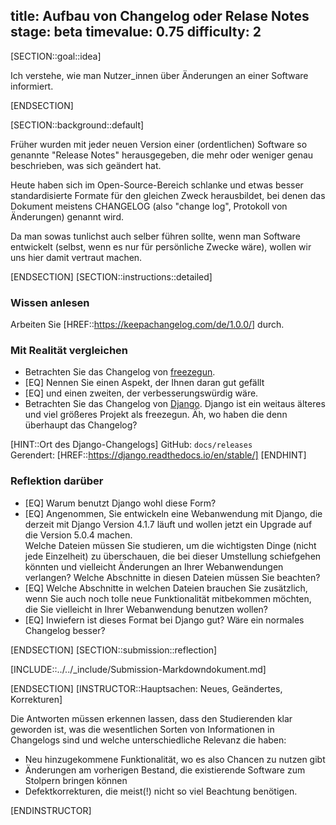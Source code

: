 title: Aufbau von Changelog oder Relase Notes
stage: beta
timevalue: 0.75
difficulty: 2
---

[SECTION::goal::idea]

Ich verstehe, wie man Nutzer_innen über Änderungen an einer Software informiert.

[ENDSECTION]

[SECTION::background::default]

Früher wurden mit jeder neuen Version einer (ordentlichen) Software so genannte
"Release Notes" herausgegeben, die mehr oder weniger genau beschrieben, was sich geändert hat.

Heute haben sich im Open-Source-Bereich schlanke und etwas besser standardisierte Formate
für den gleichen Zweck herausbildet, bei denen das Dokument meistens
CHANGELOG (also "change log", Protokoll von Änderungen) genannt wird.

Da man sowas tunlichst auch selber führen sollte, wenn man Software entwickelt
(selbst, wenn es nur für persönliche Zwecke wäre), wollen wir uns hier
damit vertraut machen.

[ENDSECTION]
[SECTION::instructions::detailed]

### Wissen anlesen

Arbeiten Sie [HREF::https://keepachangelog.com/de/1.0.0/] durch.

### Mit Realität vergleichen

- Betrachten Sie das Changelog von [freezegun](https://github.com/spulec/freezegun).
- [EQ] Nennen Sie einen Aspekt, der Ihnen daran gut gefällt
- [EQ] und einen zweiten, der verbesserungswürdig wäre.
- Betrachten Sie das Changelog von [Django](https://github.com/django/django).
  Django ist ein weitaus älteres und viel größeres Projekt als freezegun.
  Äh, wo haben die denn überhaupt das Changelog?

[HINT::Ort des Django-Changelogs]
GitHub: `docs/releases`  
Gerendert: [HREF::https://django.readthedocs.io/en/stable/]
[ENDHINT]

### Reflektion darüber

- [EQ] Warum benutzt Django wohl diese Form?
- [EQ] Angenommen, Sie entwickeln eine Webanwendung mit Django, die derzeit
  mit Django Version 4.1.7 läuft und wollen jetzt ein Upgrade auf die
  Version 5.0.4 machen.  
  Welche Dateien müssen Sie studieren, um die wichtigsten Dinge (nicht jede Einzelheit) zu überschauen,
  die bei dieser Umstellung schiefgehen könnten und vielleicht Änderungen an Ihrer
  Webanwendungen verlangen? Welche Abschnitte in diesen Dateien müssen Sie beachten?
- [EQ] Welche Abschnitte in welchen Dateien brauchen Sie zusätzlich, wenn Sie auch noch
  tolle neue Funktionalität mitbekommen möchten, die Sie vielleicht in Ihrer Webanwendung
  benutzen wollen?
- [EQ] Inwiefern ist dieses Format bei Django gut?
  Wäre ein normales Changelog besser?

[ENDSECTION]
[SECTION::submission::reflection]

[INCLUDE::../../_include/Submission-Markdowndokument.md]

[ENDSECTION]
[INSTRUCTOR::Hauptsachen: Neues, Geändertes, Korrekturen]

Die Antworten müssen erkennen lassen, dass den Studierenden klar geworden ist,
was die wesentlichen Sorten von Informationen in Changelogs sind und
welche unterschiedliche Relevanz die haben:

- Neu hinzugekommene Funktionalität, wo es also Chancen zu nutzen gibt
- Änderungen am vorherigen Bestand, die existierende Software zum Stolpern bringen können
- Defektkorrekturen, die meist(!) nicht so viel Beachtung benötigen.

[ENDINSTRUCTOR]
